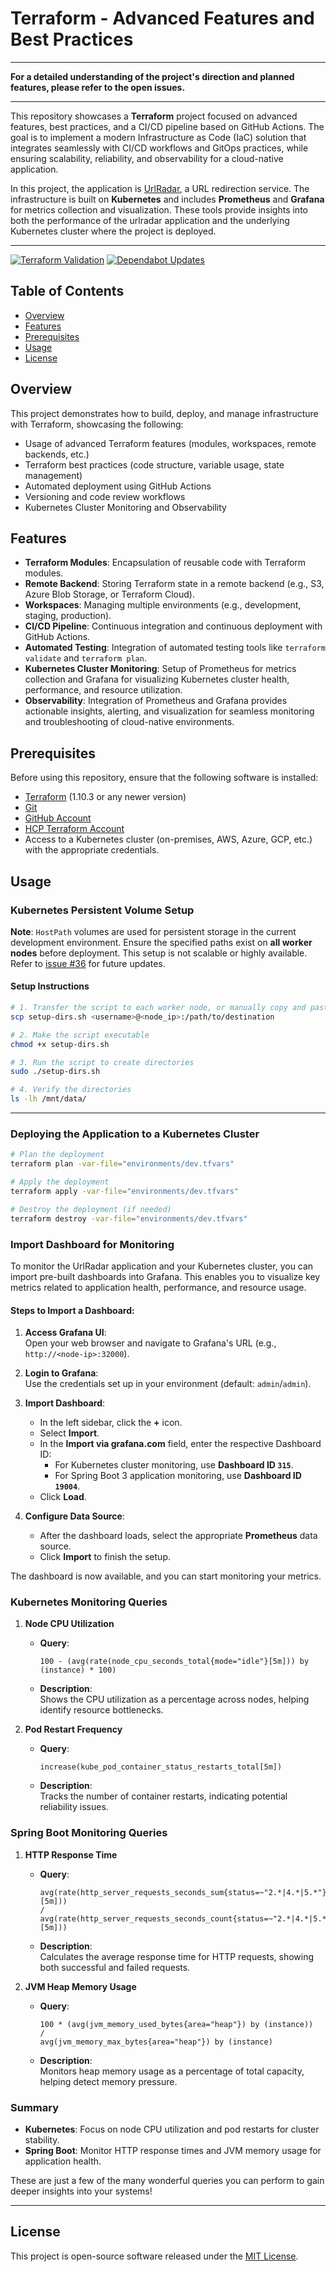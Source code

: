 # Terraform - Advanced Features and Best Practices

---

**For a detailed understanding of the project's direction and planned features, please refer to the open issues.**

---

This repository showcases a **Terraform** project focused on advanced features, best practices, and a CI/CD pipeline
based
on GitHub Actions. The goal is to implement a modern Infrastructure as Code (IaC) solution that integrates seamlessly
with CI/CD workflows and GitOps practices, while ensuring scalability, reliability, and observability for a cloud-native
application.

In this project, the application is [UrlRadar](https://github.com/rblessings/urlradar), a URL redirection service. The
infrastructure is built on **Kubernetes** and
includes **Prometheus** and **Grafana** for metrics collection and visualization. These tools provide insights into both
the performance of the urlradar application and the underlying Kubernetes cluster where the project is deployed.

---

[![Terraform Validation](https://github.com/rblessings/terraform/actions/workflows/terraform.yml/badge.svg)](https://github.com/rblessings/terraform/actions/workflows/terraform.yml)
[![Dependabot Updates](https://github.com/rblessings/terraform/actions/workflows/dependabot/dependabot-updates/badge.svg)](https://github.com/rblessings/terraform/actions/workflows/dependabot/dependabot-updates)

## Table of Contents

- [Overview](#overview)
- [Features](#features)
- [Prerequisites](#prerequisites)
- [Usage](#usage)
- [License](#license)

## Overview

This project demonstrates how to build, deploy, and manage infrastructure with Terraform, showcasing the following:

- Usage of advanced Terraform features (modules, workspaces, remote backends, etc.)
- Terraform best practices (code structure, variable usage, state management)
- Automated deployment using GitHub Actions
- Versioning and code review workflows
- Kubernetes Cluster Monitoring and Observability

## Features

- **Terraform Modules**: Encapsulation of reusable code with Terraform modules.
- **Remote Backend**: Storing Terraform state in a remote backend (e.g., S3, Azure Blob Storage, or Terraform Cloud).
- **Workspaces**: Managing multiple environments (e.g., development, staging, production).
- **CI/CD Pipeline**: Continuous integration and continuous deployment with GitHub Actions.
- **Automated Testing**: Integration of automated testing tools like `terraform validate` and `terraform plan`.
- **Kubernetes Cluster Monitoring**: Setup of Prometheus for metrics collection and Grafana for visualizing Kubernetes
  cluster health, performance, and resource utilization.
- **Observability**: Integration of Prometheus and Grafana provides actionable insights, alerting, and visualization for
  seamless monitoring and troubleshooting of cloud-native environments.

## Prerequisites

Before using this repository, ensure that the following software is installed:

- [Terraform](https://www.terraform.io/downloads.html) (1.10.3 or any newer version)
- [Git](https://git-scm.com/)
- [GitHub Account](https://github.com)
- [HCP Terraform Account](https://app.terraform.io)
- Access to a Kubernetes cluster (on-premises, AWS, Azure, GCP, etc.) with the appropriate credentials.

## Usage

### Kubernetes Persistent Volume Setup

**Note**: `HostPath` volumes are used for persistent storage in the current development environment. Ensure the
specified paths exist on **all worker nodes** before deployment. This setup is not scalable or highly available. Refer
to [issue #36](https://github.com/rblessings/terraform/issues/36) for future updates.

#### Setup Instructions

```bash
# 1. Transfer the script to each worker node, or manually copy and paste its contents.
scp setup-dirs.sh <username>@<node_ip>:/path/to/destination

# 2. Make the script executable
chmod +x setup-dirs.sh

# 3. Run the script to create directories
sudo ./setup-dirs.sh

# 4. Verify the directories
ls -lh /mnt/data/
```

---

### Deploying the Application to a Kubernetes Cluster

```bash
# Plan the deployment
terraform plan -var-file="environments/dev.tfvars"

# Apply the deployment
terraform apply -var-file="environments/dev.tfvars"

# Destroy the deployment (if needed)
terraform destroy -var-file="environments/dev.tfvars"
```

### Import Dashboard for Monitoring

To monitor the UrlRadar application and your Kubernetes cluster, you can import pre-built dashboards into Grafana. This
enables you to visualize key metrics related to application health, performance, and resource usage.

#### Steps to Import a Dashboard:

1. **Access Grafana UI**:  
   Open your web browser and navigate to Grafana's URL (e.g., `http://<node-ip>:32000`).

2. **Login to Grafana**:  
   Use the credentials set up in your environment (default: `admin`/`admin`).

3. **Import Dashboard**:
    - In the left sidebar, click the **+** icon.
    - Select **Import**.
    - In the **Import via grafana.com** field, enter the respective Dashboard ID:
        - For Kubernetes cluster monitoring, use **Dashboard ID `315`**.
        - For Spring Boot 3 application monitoring, use **Dashboard ID `19004`**.
    - Click **Load**.

4. **Configure Data Source**:
    - After the dashboard loads, select the appropriate **Prometheus** data source.
    - Click **Import** to finish the setup.

The dashboard is now available, and you can start monitoring your metrics.

### Kubernetes Monitoring Queries

1. **Node CPU Utilization**
    - **Query**:
      ```prometheus
      100 - (avg(rate(node_cpu_seconds_total{mode="idle"}[5m])) by (instance) * 100)
      ```
    - **Description**:  
      Shows the CPU utilization as a percentage across nodes, helping identify resource bottlenecks.

2. **Pod Restart Frequency**
    - **Query**:
      ```prometheus
      increase(kube_pod_container_status_restarts_total[5m])
      ```
    - **Description**:  
      Tracks the number of container restarts, indicating potential reliability issues.

### Spring Boot Monitoring Queries

1. **HTTP Response Time**
    - **Query**:
      ```prometheus
      avg(rate(http_server_requests_seconds_sum{status=~"2.*|4.*|5.*"}[5m]))
      /
      avg(rate(http_server_requests_seconds_count{status=~"2.*|4.*|5.*"}[5m]))
      ```
    - **Description**:  
      Calculates the average response time for HTTP requests, showing both successful and failed requests.

2. **JVM Heap Memory Usage**
    - **Query**:
      ```prometheus
      100 * (avg(jvm_memory_used_bytes{area="heap"}) by (instance)) 
      / 
      avg(jvm_memory_max_bytes{area="heap"}) by (instance)
      ```
    - **Description**:  
      Monitors heap memory usage as a percentage of total capacity, helping detect memory pressure.

### Summary

- **Kubernetes**: Focus on node CPU utilization and pod restarts for cluster stability.
- **Spring Boot**: Monitor HTTP response times and JVM memory usage for application health.

These are just a few of the many wonderful queries you can perform to gain deeper insights into your systems!

---

## License

This project is open-source software released under the [MIT License](https://opensource.org/license/MIT).
